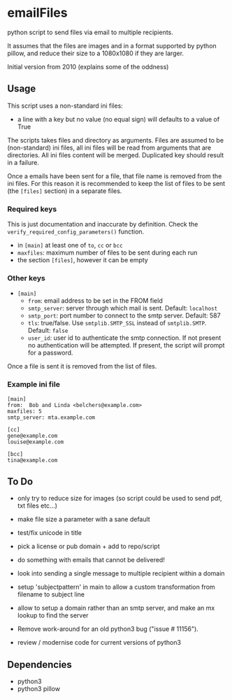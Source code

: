 # emailFiles
python script to send files via email to multiple recipients.

It assumes that the files are images and in a format supported by python pillow,
and reduce their size to a 1080x1080 if they are larger.

Initial version from 2010 (explains some of the oddness)


## Usage
This script uses a non-standard ini files:
  * a line with a key but no value (no equal sign) will defaults to a value of True

The scripts takes files and directory as arguments. Files are assumed to be (non-standard) ini files, all ini files will be read from arguments that are directories. All ini files content will be merged. Duplicated key should result in a failure.

Once a emails have been sent for a file, that file name is removed from the ini files. For this reason it is recommended to keep the list of files to be sent (the `[files]` section) in a separate files.

### Required keys
This is just documentation and inaccurate by definition. Check the `verify_required_config_parameters()` function.
* in `[main]` at least one of `to`, `cc` or `bcc`
* `maxfiles`: maximum number of files to be sent during each run
* the section `[files]`, however it can be empty

### Other keys
* `[main]`
    * `from`: email address to be set in the FROM field
    * `smtp_server`: server through which mail is sent. Default: `localhost`
    * `smtp_port`: port number to connect to the smtp server. Default: 587
    * `tls`: true/false. Use `smtplib.SMTP_SSL` instead of `smtplib.SMTP`. Default: `false`
    * `user_id`: user id to authenticate the smtp connection. If not present no authentication will be attempted. If present, the script will prompt for a password.

Once a file is sent it is removed from the list of files.

### Example ini file
```
[main]
from:  Bob and Linda <belchers@example.com>
maxfiles: 5
smtp_server: mta.example.com

[cc]
gene@example.com
louise@example.com

[bcc]
tina@example.com
```

## To Do
- only try to reduce  size for images (so script could be used to send pdf, txt files etc...)
- make file size a parameter with a sane default
- test/fix unicode in title
- pick a license or pub domain + add to repo/script
- do something with emails that cannot be delivered!
- look into sending a single message to multiple recipient within a domain
- setup 'subjectpattern' in main to allow a custom transformation from filename to subject line
- allow to setup a domain rather than an smtp server, and make an mx lookup to find the server
- Remove work-around for an old python3 bug ("issue # 11156").

- review / modernise code for current versions of python3

## Dependencies
- python3
- python3 pillow


